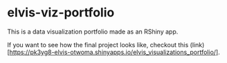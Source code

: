 # elvis-viz-portfolio
This is a data visualization portfolio made as an RShiny app.

If you want to see how the final project looks like, checkout this (link)[https://pk3yg8-elvis-otwoma.shinyapps.io/elvis_visualizations_portfolio/].
